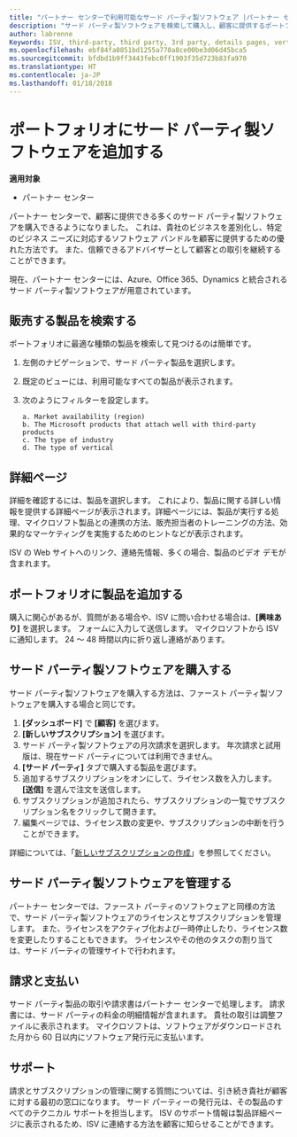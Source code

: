 ```yaml
---
title: "パートナー センターで利用可能なサード パーティ製ソフトウェア |パートナー センター"
description: "サード パーティ製ソフトウェアを検索して購入し、顧客に提供するポートフォリオに追加することができます。"
author: labrenne
Keywords: ISV, third-party, third party, 3rd party, details pages, vertical software, software publisher
ms.openlocfilehash: ebf84fa0851bd1255a770a8ce00be3d06d45bca5
ms.sourcegitcommit: bfdbd1b9ff3443febc0ff1903f35d723b83fa970
ms.translationtype: HT
ms.contentlocale: ja-JP
ms.lasthandoff: 01/18/2018
---
```

# <a name="add-third-party-software-to-your-portfolio"></a>ポートフォリオにサード パーティ製ソフトウェアを追加する

**適用対象** 

- パートナー センター


パートナー センターで、顧客に提供できる多くのサード パーティ製ソフトウェアを購入できるようになりました。 これは、貴社のビジネスを差別化し、特定のビジネス ニーズに対応するソフトウェア バンドルを顧客に提供するための優れた方法です。 また、信頼できるアドバイザーとして顧客との取引を継続することができます。

現在、パートナー センターには、Azure、Office 365、Dynamics と統合されるサード パーティ製ソフトウェアが用意されています。

## <a name="discover-the-products-you-want-to-sell"></a>販売する製品を検索する

ポートフォリオに最適な種類の製品を検索して見つけるのは簡単です。 
1.  左側のナビゲーションで、サード パーティ製品を選択します。 
2.  既定のビューには、利用可能なすべての製品が表示されます。 
3.  次のようにフィルターを設定します。

        a. Market availability (region) 
        b. The Microsoft products that attach well with third-party products  
        c. The type of industry 
        d. The type of vertical 

## <a name="the-details-page"></a>詳細ページ

詳細を確認するには、製品を選択します。 これにより、製品に関する詳しい情報を提供する詳細ページが表示されます。詳細ページには、製品が実行する処理、マイクロソフト製品との連携の方法、販売担当者のトレーニングの方法、効果的なマーケティングを実施するためのヒントなどが表示されます。 

ISV の Web サイトへのリンク、連絡先情報、多くの場合、製品のビデオ デモが含まれます。 

## <a name="add-the-product-to-your-portfolio"></a>ポートフォリオに製品を追加する

購入に関心があるが、質問がある場合や、ISV に問い合わせる場合は、**[興味あり]** を選択します。 フォームに入力して送信します。 マイクロソフトから ISV に通知します。 24 ～ 48 時間以内に折り返し連絡があります。 

## <a name="purchase-the-third-party-software"></a>サード パーティ製ソフトウェアを購入する

サード パーティ製ソフトウェアを購入する方法は、ファースト パーティ製ソフトウェアを購入する場合と同じです。 

1.  **[ダッシュボード]** で **[顧客]** を選びます。
2.  **[新しいサブスクリプション]** を選びます。
3.  サード パーティ製ソフトウェアの月次請求を選択します。 年次請求と試用版は、現在サード パーティについては利用できません。
4.  **[サード パーティ]** タブで購入する製品を選びます。
5.  追加するサブスクリプションをオンにして、ライセンス数を入力します。 **[送信]** を選んで注文を送信します。
6.  サブスクリプションが追加されたら、サブスクリプションの一覧でサブスクリプション名をクリックして開きます。 
7.  編集ページでは、ライセンス数の変更や、サブスクリプションの中断を行うことができます。

詳細については、「[新しいサブスクリプションの作成](create-a-new-subscription.md)」を参照してください。

## <a name="administer-the-third-party-software"></a>サード パーティ製ソフトウェアを管理する

パートナー センターでは、ファースト パーティのソフトウェアと同様の方法で、サード パーティ製ソフトウェアのライセンスとサブスクリプションを管理します。 また、ライセンスをアクティブ化および一時停止したり、ライセンス数を変更したりすることもできます。 ライセンスやその他のタスクの割り当ては、サード パーティの管理サイトで行われます。

## <a name="billing-and-payment"></a>請求と支払い

サード パーティ製品の取引や請求書はパートナー センターで処理します。 請求書には、サード パーティの料金の明細情報が含まれます。 貴社の取引は調整ファイルに表示されます。 マイクロソフトは、ソフトウェアがダウンロードされた月から 60 日以内にソフトウェア発行元に支払います。 

## <a name="support"></a>サポート

請求とサブスクリプションの管理に関する質問については、引き続き貴社が顧客に対する最初の窓口になります。 サード パーティーの発行元は、その製品のすべてのテクニカル サポートを担当します。 ISV のサポート情報は製品詳細ページに表示されるため、ISV に連絡する方法を顧客に知らせることができます。

